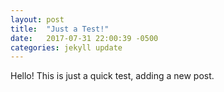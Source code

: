 ```yaml
---
layout: post
title:  "Just a Test!"
date:   2017-07-31 22:00:39 -0500
categories: jekyll update
---
```

Hello! This is just a quick test, adding a new post.
